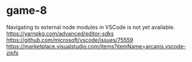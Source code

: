 # game-8

Navigating to external node modules in VSCode is not yet available.
https://yarnpkg.com/advanced/editor-sdks
https://github.com/microsoft/vscode/issues/75559
https://marketplace.visualstudio.com/items?itemName=arcanis.vscode-zipfs
